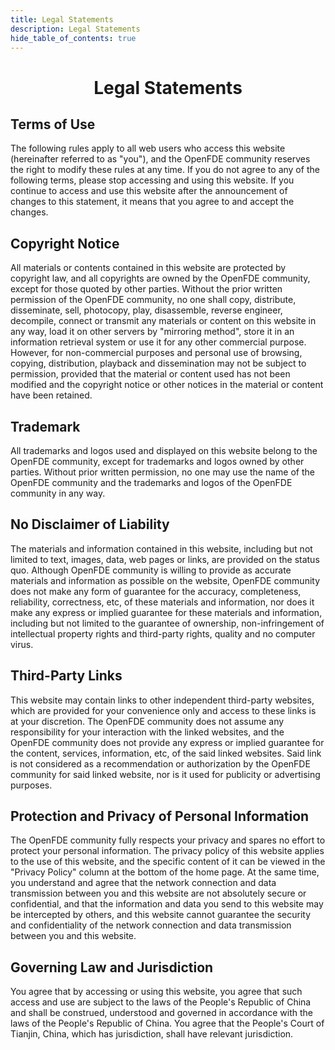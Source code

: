 ```yaml
---
title: Legal Statements
description: Legal Statements
hide_table_of_contents: true
---
```


# <center>Legal Statements</center>

## Terms of Use

The following rules apply to all web users who access this website (hereinafter referred to as "you"), and the OpenFDE community reserves the right to modify these rules at any time. If you do not agree to any of the following terms, please stop accessing and using this website. If you continue to access and use this website after the announcement of changes to this statement, it means that you agree to and accept the changes.

## Copyright Notice

All materials or contents contained in this website are protected by copyright law, and all copyrights are owned by the OpenFDE community, except for those quoted by other parties. Without the prior written permission of the OpenFDE community, no one shall copy, distribute, disseminate, sell, photocopy, play, disassemble, reverse engineer, decompile, connect or transmit any materials or content on this website in any way, load it on other servers by "mirroring method", store it in an information retrieval system or use it for any other commercial purpose. However, for non-commercial purposes and personal use of browsing, copying, distribution, playback and dissemination may not be subject to permission, provided that the material or content used has not been modified and the copyright notice or other notices in the material or content have been retained.

## Trademark

All trademarks and logos used and displayed on this website belong to the OpenFDE community, except for trademarks and logos owned by other parties. Without prior written permission, no one may use the name of the OpenFDE community and the trademarks and logos of the OpenFDE community in any way.

## No Disclaimer of Liability

The materials and information contained in this website, including but not limited to text, images, data, web pages or links, are provided on the status quo. Although OpenFDE community is willing to provide as accurate materials and information as possible on the website, OpenFDE community does not make any form of guarantee for the accuracy, completeness, reliability, correctness, etc, of these materials and information, nor does it make any express or implied guarantee for these materials and information, including but not limited to the guarantee of ownership, non-infringement of intellectual property rights and third-party rights, quality and no computer virus.

## Third-Party Links

This website may contain links to other independent third-party websites, which are provided for your convenience only and access to these links is at your discretion. The OpenFDE community does not assume any responsibility for your interaction with the linked websites, and the OpenFDE community does not provide any express or implied guarantee for the content, services, information, etc, of the said linked websites. Said link is not considered as a recommendation or authorization by the OpenFDE community for said linked website, nor is it used for publicity or advertising purposes.

## Protection and Privacy of Personal Information

The OpenFDE community fully respects your privacy and spares no effort to protect your personal information. The privacy policy of this website applies to the use of this website, and the specific content of it can be viewed in the "Privacy Policy" column at the bottom of the home page. At the same time, you understand and agree that the network connection and data transmission between you and this website are not absolutely secure or confidential, and that the information and data you send to this website may be intercepted by others, and this website cannot guarantee the security and confidentiality of the network connection and data transmission between you and this website.

## Governing Law and Jurisdiction

You agree that by accessing or using this website, you agree that such access and use are subject to the laws of the People's Republic of China and shall be construed, understood and governed in accordance with the laws of the People's Republic of China. You agree that the People's Court of Tianjin, China, which has jurisdiction, shall have relevant jurisdiction.


